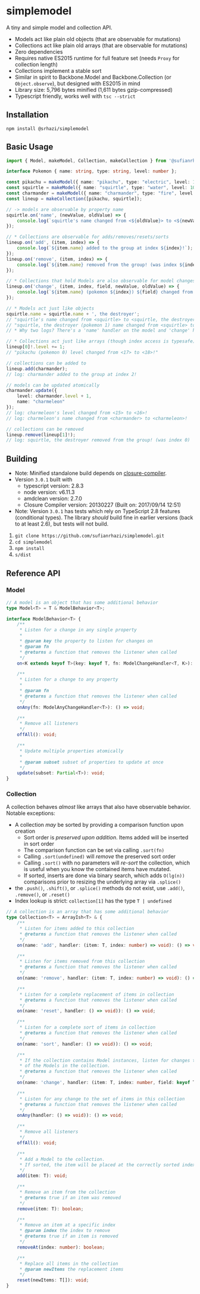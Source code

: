 # simplemodel

A tiny and simple model and collection API.

* Models act like plain old objects (that are observable for mutations)
* Collections act like plain old arrays (that are observable for mutations)
* Zero dependencies
* Requires native ES2015 runtime for full feature set (needs `Proxy` for collection length)
* Collections implement a stable sort
* Similar in spirit to Backbone.Model and Backbone.Collection (or `Object.observe`), but designed with ES2015 in mind
* Library size: 5,796 bytes minified (1,611 bytes gzip-compressed)
* Typescript friendly, works well with `tsc --strict`


## Installation

`npm install @srhazi/simplemodel`


## Basic Usage

```typescript
import { Model, makeModel, Collection, makeCollection } from '@sufianrhazi/simplemodel';

interface Pokemon { name: string, type: string, level: number };

const pikachu = makeModel({ name: "pikachu", type: "electric", level: 17});
const squirtle = makeModel({ name: "squirtle", type: "water", level: 10});
const charmander = makeModel({ name: "charmander", type: "fire", level: 15});
const lineup = makeCollection([pikachu, squirtle]);

// -> models are observable by property name
squirtle.on('name', (newValue, oldValue) => {
    console.log(`squirtle's name changed from <${oldValue}> to <${newValue}>`);
});

// * Collections are observable for adds/removes/resets/sorts
lineup.on('add', (item, index) => {
    console.log(`${item.name} added to the group at index ${index}!`);
});
lineup.on('remove', (item, index) => {
    console.log(`${item.name} removed from the group! (was index ${index})`);
});

// * Collections that hold Models are also observable for model changes
lineup.on('change', (item, index, field, newValue, oldValue) => {
    console.log(`${item.name} (pokemon ${index}) ${field} changed from <${oldValue}> to <${newValue}>!`);
});

// * Models act just like objects
squirtle.name = squirtle.name + ', the destroyer';
// "squirtle's name changed from <squirtle> to <squirtle, the destroyer>"
// "squirtle, the destroyer (pokemon 1) name changed from <squirtle> to <squirtle, the destroyer>"
// * Why two logs? There's a 'name' handler on the model and 'change' handler on the collection.

// * Collections act just like arrays (though index access is typesafe)
lineup[0]!.level += 1;
// "pikachu (pokemon 0) level changed from <17> to <18>!"

// collections can be added to
lineup.add(charmander);
// log: charmander added to the group at index 2!

// models can be updated atomically
charmander.update({
    level: charmander.level + 1,
    name: "charmeleon"
});
// log: charmeleon's level changed from <15> to <16>!
// log: charmeleon's name changed from <charmander> to <charmeleon>!

// collections can be removed
lineup.remove(lineup[1]!);
// log: squirtle, the destroyer removed from the group! (was index 0)
```

## Building

* Note: Minified standalone build depends on [closure-compiler](http://code.google.com/closure/compiler).
* Version `3.0.1` built with
  * typescript version: 2.8.3
  * node version: v6.11.3
  * amdclean version: 2.7.0
  * Closure Compiler version: 20130227 (Built on: 2017/09/14 12:51)
* Note: Version `3.0.1` has tests which rely on TypeScript 2.8 features (conditional types). The library *should* build
  fine in earlier versions (back to at least 2.6), but tests will not build.

1. `git clone https://github.com/sufianrhazi/simplemodel.git`
2. `cd simplemodel`
3. `npm install`
4. `s/dist`


## Reference API

### Model

```typescript
// A model is an object that has some additional behavior 
type Model<T> = T & ModelBehavior<T>;

interface ModelBehavior<T> {
    /**
     * Listen for a change in any single property
     * 
     * @param key the property to listen for changes on
     * @param fn
     * @returns a function that removes the listener when called
     */
    on<K extends keyof T>(key: keyof T, fn: ModelChangeHandler<T, K>): () => void;

    /**
     * Listen for a change to any property
     * 
     * @param fn
     * @returns a function that removes the listener when called
     */
    onAny(fn: ModelAnyChangeHandler<T>): () => void;

    /**
     * Remove all listeners
     */
    offAll(): void;

    /**
     * Update multiple properties atomically
     * 
     * @param subset subset of properties to update at once
     */
    update(subset: Partial<T>): void;
}
```

### Collection

A collection behaves *almost* like arrays that also have observable behavior. Notable exceptions:

* A collection *may* be sorted by providing a comparison function upon creation
  * Sort order is *preserved upon addition*. Items added will be inserted in sort order
  * The comparison function can be set via calling `.sort(fn)`
  * Calling `.sort(undefined)` will *remove* the preserved sort order
  * Calling `.sort()` with no parameters will *re-sort* the collection, which is useful when you know the contained items have mutated.
  * If sorted, inserts are done via binary search, which adds `O(lg(n))` comparisons prior to resizing the underlying array via `.splice()`
* the `.push()`, `.shift()`, or `.splice()` methods do not exist, use `.add()`, `.remove()`, or `.reset()`
* Index lookup is strict: `collection[1]` has the type `T | undefined`

```typescript
// A collection is an array that has some additional behavior
type Collection<T> = ArrayIsh<T> & {
    /**
     * Listen for items added to this collection
     * @returns a function that removes the listener when called
     */
    on(name: 'add', handler: (item: T, index: number) => void): () => void;

    /**
     * Listen for items removed from this collection
     * @returns a function that removes the listener when called
     */
    on(name: 'remove', handler: (item: T, index: number) => void): () => void;

    /**
     * Listen for a complete replacement of items in collection
     * @returns a function that removes the listener when called
     */
    on(name: 'reset', handler: () => void)): () => void;

    /**
     * Listen for a complete sort of items in collection
     * @returns a function that removes the listener when called
     */
    on(name: 'sort', handler: () => void)): () => void;

    /**
     * If the collection contains Model instances, listen for changes to any
     * of the Models in the collection.
     * @returns a function that removes the listener when called
     */
    on(name: 'change', handler: (item: T, index: number, field: keyof T, curr: T[typeof field], prev: T[typeof field]) => void): () => void;

    /**
     * Listen for any change to the set of items in this collection
     * @returns a function that removes the listener when called
     */
    onAny(handler: () => void)): () => void;

    /**
     * Remove all listeners
     */
    offAll(): void;

    /**
     * Add a Model to the collection.
     * If sorted, the item will be placed at the correctly sorted index.
     */
    add(item: T): void;

    /**
     * Remove an item from the collection
     * @returns true if an item was removed
     */
    remove(item: T): boolean;

    /**
     * Remove an item at a specific index
     * @param index the index to remove
     * @returns true if an item is removed
     */
    removeAt(index: number): boolean;

    /**
     * Replace all items in the collection
     * @param newItems the replacement items
     */
    reset(newItems: T[]): void;
}
